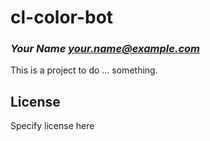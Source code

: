 # cl-color-bot
### _Your Name <your.name@example.com>_

This is a project to do ... something.

## License

Specify license here

